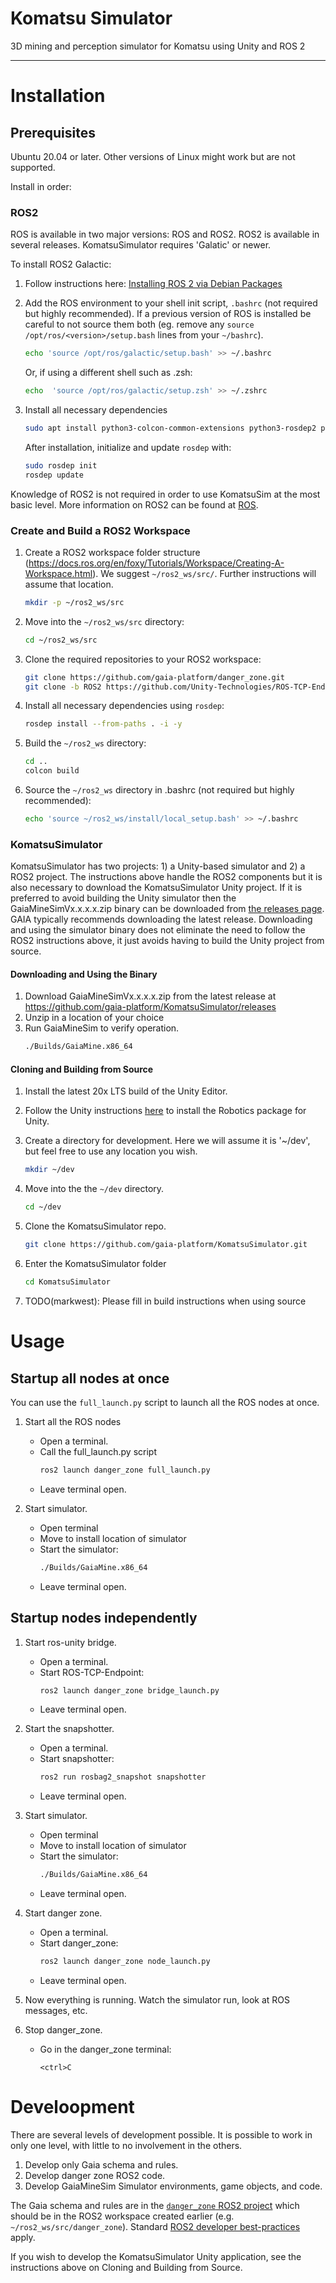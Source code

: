 # Komatsu Simulator
3D mining and perception simulator for Komatsu using Unity and ROS 2

------------------------
# Installation

## Prerequisites

Ubuntu 20.04 or later. Other versions of Linux might work but are not supported.

Install in order:

### ROS2

ROS is available in two major versions: ROS and ROS2. ROS2 is available in several releases. KomatsuSimulator requires 'Galatic' or newer.

To install ROS2 Galactic:

1. Follow instructions here: [Installing ROS 2 via Debian Packages](https://docs.ros.org/en/galactic/Installation/Ubuntu-Install-Debians.html)

2. Add the ROS environment to your shell init script, `.bashrc` (not required but highly recommended). If a previous version of ROS is installed be careful to not source them both (eg. remove any `source /opt/ros/<version>/setup.bash` lines from your `~/bashrc`).
    ```bash
    echo 'source /opt/ros/galactic/setup.bash' >> ~/.bashrc
    ```

    Or, if using a different shell such as .zsh:

    ```zsh
    echo  'source /opt/ros/galactic/setup.zsh' >> ~/.zshrc
    ```

3. Install all necessary dependencies
    ```bash
    sudo apt install python3-colcon-common-extensions python3-rosdep2 python3-vcstool
    ```

    After installation, initialize and update `rosdep` with:
    ```bash
    sudo rosdep init
    rosdep update
    ```

Knowledge of ROS2 is not required in order to use KomatsuSim at the most basic level. More information on ROS2 can be found at [ROS](https://www.ros.org/).

### Create and Build a ROS2 Workspace

1. Create a ROS2 workspace folder structure (https://docs.ros.org/en/foxy/Tutorials/Workspace/Creating-A-Workspace.html). We suggest `~/ros2_ws/src/`. Further instructions will assume that location.
   ```bash
   mkdir -p ~/ros2_ws/src
   ```

2. Move into the `~/ros2_ws/src` directory:

    ```bash
    cd ~/ros2_ws/src
    ```

3. Clone the required repositories to your ROS2 workspace:

    ```bash
    git clone https://github.com/gaia-platform/danger_zone.git
    git clone -b ROS2 https://github.com/Unity-Technologies/ROS-TCP-Endpoint.git
    ```

4. Install all necessary dependencies using `rosdep`:

   ```bash
   rosdep install --from-paths . -i -y
   ```

5. Build the `~/ros2_ws` directory:

    ```bash
    cd ..
    colcon build
    ```

6. Source the `~/ros2_ws` directory in .bashrc (not required but highly recommended):

    ```bash
    echo 'source ~/ros2_ws/install/local_setup.bash' >> ~/.bashrc
    ```

### KomatsuSimulator

KomatsuSimulator has two projects: 1) a Unity-based simulator and 2) a ROS2 project.
The instructions above handle the ROS2 components but it is also necessary to download the KomatsuSimulator Unity project.
If it is preferred to avoid building the Unity simulator then the GaiaMineSimVx.x.x.x.zip binary can be downloaded from [the releases page](https://github.com/gaia-platform/KomatsuSimulator/releases).
GAIA typically recommends downloading the latest release.
Downloading and using the simulator binary does not eliminate the need to follow the ROS2 instructions above, it just avoids having to build the Unity project from source.

#### Downloading and Using the Binary

1. Download GaiaMineSimVx.x.x.x.zip from the latest release at https://github.com/gaia-platform/KomatsuSimulator/releases
2. Unzip in a location of your choice
3. Run GaiaMineSim to verify operation.
   ```bash
   ./Builds/GaiaMine.x86_64
   ```

#### Cloning and Building from Source

1. Install the latest 20x LTS build of the Unity Editor.
2. Follow the Unity instructions [here](https://github.com/Unity-Technologies/Unity-Robotics-Hub/blob/main/tutorials/ros_unity_integration/setup.md#-unity-setup) to install the Robotics package for Unity.

3. Create a directory for development. Here we will assume it is '~/dev', but feel free to use any location you wish.
    ```bash
    mkdir ~/dev
    ```

4. Move into the the `~/dev` directory.
    ```bash
    cd ~/dev
    ```

5. Clone the KomatsuSimulator repo.
    ```bash
    git clone https://github.com/gaia-platform/KomatsuSimulator.git
    ```

6. Enter the KomatsuSimulator folder
    ```bash
    cd KomatsuSimulator
    ```

6. TODO(markwest): Please fill in build instructions when using source

# Usage

## Startup all nodes at once

You can use the `full_launch.py` script to launch all the ROS nodes at once. 

1. Start all the ROS nodes
   - Open a terminal.
   - Call the full_launch.py script
        ```bash
        ros2 launch danger_zone full_launch.py 
        ```
   - Leave terminal open.

2. Start simulator.
   - Open terminal
   - Move to install location of simulator
   - Start the simulator:
        ```bash
        ./Builds/GaiaMine.x86_64
        ```
   - Leave terminal open.

## Startup nodes independently

1. Start ros-unity bridge.
   - Open a terminal.
   - Start ROS-TCP-Endpoint:
        ```bash
        ros2 launch danger_zone bridge_launch.py
        ```
   - Leave terminal open.

2. Start the snapshotter.
   - Open a terminal.
   - Start snapshotter:
        ```bash
        ros2 run rosbag2_snapshot snapshotter
        ```
   - Leave terminal open.

3. Start simulator.
   - Open terminal
   - Move to install location of simulator
   - Start the simulator:
        ```bash
        ./Builds/GaiaMine.x86_64
        ```
   - Leave terminal open.

4. Start danger zone.
   - Open a terminal.
   - Start danger_zone:
        ```bash
        ros2 launch danger_zone node_launch.py
        ```
   - Leave terminal open.

5. Now everything is running. Watch the simulator run, look at ROS messages, etc.

6. Stop danger_zone.
   - Go in the danger_zone terminal:
        ```
        <ctrl>C
        ```
# Develoopment

There are several levels of development possible. It is possible to work in only one level, with little to no involvement in the others.

1. Develop only Gaia schema and rules.
2. Develop danger zone ROS2 code.
3. Develop GaiaMineSim Simulator environments, game objects, and code.

The Gaia schema and rules are in the [`danger_zone` ROS2 project](https://github.com/gaia-platform/danger_zone) which should be in the ROS2 workspace created earlier (e.g. `~/ros2_ws/src/danger_zone`). Standard [ROS2 developer best-practices](https://docs.ros.org/en/rolling/Contributing/Developer-Guide.html) apply.

If you wish to develop the KomatsuSimulator Unity application, see the instructions above on Cloning and Building from Source.
